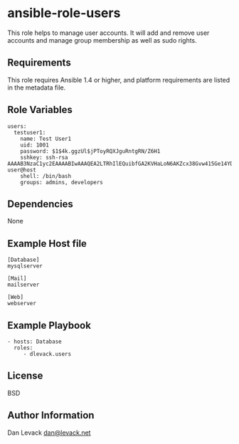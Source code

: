 ansible-role-users
=========

This role helps to manage user accounts. It will add and remove user accounts and manage group membership as well as sudo rights.

Requirements
------------

This role requires Ansible 1.4 or higher, and platform requirements are listed in the metadata file.

Role Variables
--------------

    users:
      testuser1:
        name: Test User1
        uid: 1001
        password: $1$4k.ggzUl$jPToyRQXJguRntgRN/Z6H1
        sshkey: ssh-rsa AAAAB3NzaC1yc2EAAAABIwAAAQEA2LTRhIlEQuibfGA2KVHaLoN6AKZcx38Gvw415Ge14YD+gFHogwc4a8eO4Gpg4eSB5WyHrD6Lr/b1GbgQKfwIIewdjvfxbm6CH/oJoWZ2VnXABg+nuLZRICt4mV/Gz9ZvbLRyFsDCSiNtqPUa5LQyGJeIJ3I0/dEv3E7V5IU6rJhUN6wXLmbZtUlpjzje99Tjab17m4ZWkgveSr89euhmZ9auoLjokG8ITqizMbk3pqR3ZvCVsquCdb//Ke5qxvVUaiicpTeFCjpYdfsoDeCVhoFm5mx2j9YhNng49/oPBL46eJBkY5xuj0UGTxqnc+EzTKi/kqdc/4qakcM6hxPzqQ== user@host
        shell: /bin/bash
        groups: admins, developers

Dependencies
------------

None

Example Host file
-----------------

    [Database]
    mysqlserver
    
    [Mail]
    mailserver
    
    [Web]
    webserver

Example Playbook
----------------

    - hosts: Database
      roles:
         - dlevack.users

License
-------

BSD

Author Information
------------------

Dan Levack <dan@levack.net>
